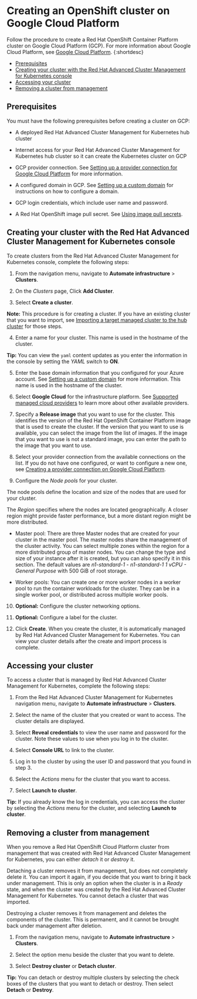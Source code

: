 # Creating an OpenShift cluster on Google Cloud Platform

Follow the procedure to create a Red Hat OpenShift Container Platform cluster on Google Cloud Platform (GCP). For more information about Google Cloud Platform, see [Google Cloud Platform](https://cloud.google.com/docs/overview).
{:shortdesc}

  - [Prerequisites](#prerequisites)
  - [Creating your cluster with the Red Hat Advanced Cluster Management for Kubernetes console](#creating-your-cluster-with-the-red-hat-advanced-cluster-management-for-kubernetes-console)
  - [Accessing your cluster](#accessing-your-cluster)
  - [Removing a cluster from management](#removing-a-cluster-from-management)

## Prerequisites

You must have the following prerequisites before creating a cluster on GCP:

* A deployed Red Hat Advanced Cluster Management for Kubernetes hub cluster

* Internet access for your Red Hat Advanced Cluster Management for Kubernetes hub cluster so it can create the Kubernetes cluster on GCP

* GCP provider connection. See [Setting up a provider connection for Google Cloud Platform](cloud_conn_gke.md) for more information.

* A configured domain in GCP. See [Setting up a custom domain](https://cloud.google.com/endpoints/docs/openapi/dev-portal-setup-custom-domain) for instructions on how to configure a domain. 

* GCP login credentials, which include user name and password.

* A Red Hat OpenShift image pull secret. See [Using image pull secrets](https://docs.openshift.com/container-platform/4.3/openshift_images/managing_images/using-image-pull-secrets.html).

## Creating your cluster with the Red Hat Advanced Cluster Management for Kubernetes console

To create clusters from the Red Hat Advanced Cluster Management for Kubernetes console, complete the following steps: 

1. From the navigation menu, navigate to **Automate infrastructure** > **Clusters**.

2. On the _Clusters_ page, Click **Add Cluster**.

3. Select **Create a cluster**. 
   
  **Note:** This procedure is for creating a cluster. If you have an existing cluster that you want to import, see [Importing a target managed cluster to the hub cluster](import.md) for those steps.
  
4. Enter a name for your cluster. This name is used in the hostname of the cluster.

  **Tip:** You can view the `yaml` content updates as you enter the information in the console by setting the *YAML* switch to **ON**. 

5. Enter the base domain information that you configured for your Azure account. See [Setting up a custom domain](https://cloud.google.com/endpoints/docs/openapi/dev-portal-setup-custom-domain) for more information. This name is used in the hostname of the cluster.

6. Select **Google Cloud** for the infrastructure platform. See [Supported managed cloud providers](cloud_providers.md) to learn more about other available providers.

7. Specify a **Release image** that you want to use for the cluster. This identifies the version of the Red Hat OpenShift Container Platform image that is used to create the cluster. If the version that you want to use is available, you can select the image from the list of images. If the image that you want to use is not a standard image, you can enter the path to the image that you want to use.

8. Select your provider connection from the available connections on the list. If you do not have one configured, or want to configure a new one, see [Creating a provider connection on Google Cloud Platform](conn_cloud_gke.md).
   
9. Configure the *Node pools* for your cluster. 

  The node pools define the location and size of the nodes that are used for your cluster. 

  The *Region* specifies where the nodes are located geographically. A closer region might provide faster performance, but a more distant region might be more distributed. 

  * Master pool: There are three Master nodes that are created for your cluster in the master pool. The master nodes share the management of the cluster activity. You can select multiple zones within the region for a more distributed group of master nodes. You can change the type and size of your instance after it is created, but you can also specify it in this section. The default values are *n1-standard-1  - n1-standard-1 1 vCPU - General Purpose* with 500 GiB of root storage. 

  * Worker pools: You can create one or more worker nodes in a worker pool to run the container workloads for the cluster. They can be in a single worker pool, or distributed across multiple worker pools.  

10. **Optional:** Configure the cluster networking options.

11. **Optional:** Configure a label for the cluster.

12. Click **Create**. When you create the cluster, it is automatically managed by Red Hat Advanced Cluster Management for Kubernetes. You can view your cluster details after the create and import process is complete.

## Accessing your cluster 

To access a cluster that is managed by Red Hat Advanced Cluster Management for Kubernetes, complete the following steps:

1. From the Red Hat Advanced Cluster Management for Kubernetes navigation menu, navigate to **Automate infrastructure** > **Clusters**.

2. Select the name of the cluster that you created or want to access. The cluster details are displayed.

3. Select **Reveal credentials** to view the user name and password for the cluster. Note these values to use when you log in to the cluster. 

4. Select **Console URL** to link to the cluster.

5. Log in to the cluster by using the user ID and password that you found in step 3. 

6. Select the *Actions* menu for the cluster that you want to access.

7. Select **Launch to cluster**. 

  **Tip:** If you already know the log in credentials, you can access the cluster by selecting the *Actions* menu for the cluster, and selecting **Launch to cluster**.

## Removing a cluster from management

When you remove a Red Hat OpenShift Cloud Platform cluster from management that was created with Red Hat Advanced Cluster Management for Kubernetes, you can either *detach* it or *destroy* it.  

Detaching a cluster removes it from management, but does not completely delete it. You can import it again, if you decide that you want to bring it back under management. This is only an option when the cluster is in a *Ready* state, and when the cluster was created by the Red Hat Advanced Cluster Management for Kubernetes. You cannot detach a cluster that was imported.

Destroying a cluster removes it from management and deletes the components of the cluster. This is permanent, and it cannot be brought back under management after deletion.   

1. From the navigation menu, navigate to **Automate infrastructure** > **Clusters**.

2. Select the option menu beside the cluster that you want to delete.

3. Select **Destroy cluster** or **Detach cluster**. 

  **Tip:** You can detach or destroy multiple clusters by selecting the check boxes of the clusters that you want to detach or destroy. Then select **Detach** or **Destroy**.
